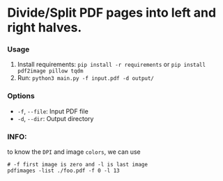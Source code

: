 # Divide/Split PDF pages into left and right halves.

### Usage

1. Install requirements: `pip install -r requirements` or `pip install pdf2image pillow tqdm`
2. Run: `python3 main.py -f input.pdf -d output/`

### Options

- `-f`, `--file`: Input PDF file
- `-d`, `--dir`: Output directory

### INFO:
to know the `DPI` and image `colors`, we can use
```
# -f first image is zero and -l is last image
pdfimages -list ./foo.pdf -f 0 -l 13
```
